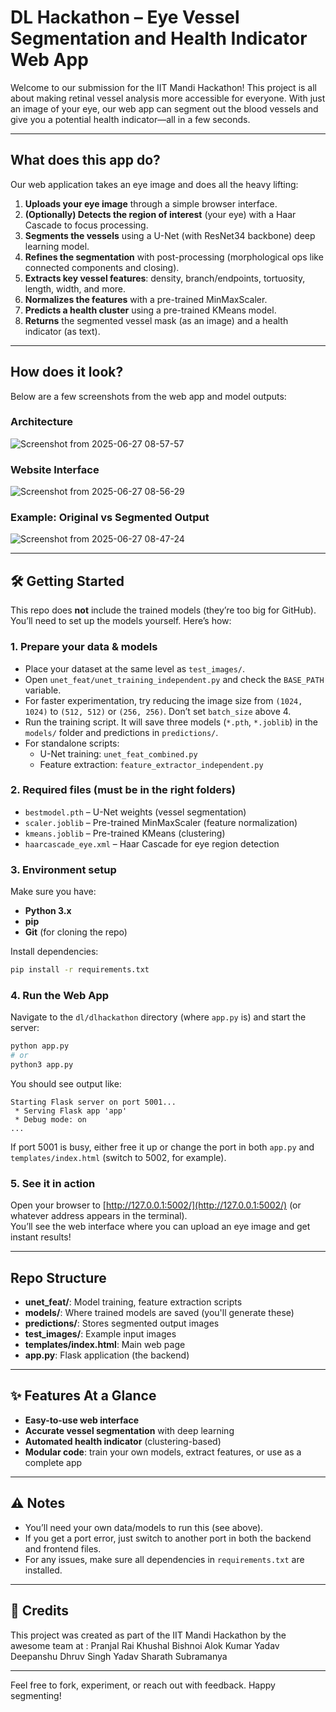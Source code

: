 # DL Hackathon – Eye Vessel Segmentation and Health Indicator Web App

Welcome to our submission for the IIT Mandi Hackathon! This project is all about making retinal vessel analysis more accessible for everyone. With just an image of your eye, our web app can segment out the blood vessels and give you a potential health indicator—all in a few seconds.

---

## What does this app do?

Our web application takes an eye image and does all the heavy lifting:

1. **Uploads your eye image** through a simple browser interface.
2. **(Optionally) Detects the region of interest** (your eye) with a Haar Cascade to focus processing.
3. **Segments the vessels** using a U-Net (with ResNet34 backbone) deep learning model.
4. **Refines the segmentation** with post-processing (morphological ops like connected components and closing).
5. **Extracts key vessel features**: density, branch/endpoints, tortuosity, length, width, and more.
6. **Normalizes the features** with a pre-trained MinMaxScaler.
7. **Predicts a health cluster** using a pre-trained KMeans model.
8. **Returns** the segmented vessel mask (as an image) and a health indicator (as text).

---

## How does it look?

Below are a few screenshots from the web app and model outputs:

### Architecture

![Screenshot from 2025-06-27 08-57-57](https://github.com/user-attachments/assets/6da9584a-f71c-4322-b815-c296b708e590)

### Website Interface

![Screenshot from 2025-06-27 08-56-29](https://github.com/user-attachments/assets/8268817d-9876-4399-b2c5-49e1f90632a3)

### Example: Original vs Segmented Output

![Screenshot from 2025-06-27 08-47-24](https://github.com/user-attachments/assets/06f3887a-3419-493e-b14e-487839adbb50)

---

## 🛠️ Getting Started

This repo does **not** include the trained models (they’re too big for GitHub). You’ll need to set up the models yourself. Here’s how:

### 1. Prepare your data & models

- Place your dataset at the same level as `test_images/`.
- Open `unet_feat/unet_training_independent.py` and check the `BASE_PATH` variable.
- For faster experimentation, try reducing the image size from `(1024, 1024)` to `(512, 512)` or `(256, 256)`. Don’t set `batch_size` above 4.
- Run the training script. It will save three models (`*.pth`, `*.joblib`) in the `models/` folder and predictions in `predictions/`.
- For standalone scripts:
  - U-Net training: `unet_feat_combined.py`
  - Feature extraction: `feature_extractor_independent.py`

### 2. Required files (must be in the right folders)

- `bestmodel.pth` – U-Net weights (vessel segmentation)
- `scaler.joblib` – Pre-trained MinMaxScaler (feature normalization)
- `kmeans.joblib` – Pre-trained KMeans (clustering)
- `haarcascade_eye.xml` – Haar Cascade for eye region detection

### 3. Environment setup

Make sure you have:

- **Python 3.x**
- **pip**
- **Git** (for cloning the repo)

Install dependencies:

```bash
pip install -r requirements.txt
```

### 4. Run the Web App

Navigate to the `dl/dlhackathon` directory (where `app.py` is) and start the server:

```bash
python app.py
# or
python3 app.py
```

You should see output like:

```
Starting Flask server on port 5001...
 * Serving Flask app 'app'
 * Debug mode: on
...
```

If port 5001 is busy, either free it up or change the port in both `app.py` and `templates/index.html` (switch to 5002, for example).

### 5. See it in action

Open your browser to [http://127.0.0.1:5002/](http://127.0.0.1:5002/) (or whatever address appears in the terminal).  
You’ll see the web interface where you can upload an eye image and get instant results!

---

## Repo Structure

- **unet_feat/**: Model training, feature extraction scripts
- **models/**: Where trained models are saved (you'll generate these)
- **predictions/**: Stores segmented output images
- **test_images/**: Example input images
- **templates/index.html**: Main web page
- **app.py**: Flask application (the backend)

---

## ✨ Features At a Glance

- **Easy-to-use web interface**
- **Accurate vessel segmentation** with deep learning
- **Automated health indicator** (clustering-based)
- **Modular code**: train your own models, extract features, or use as a complete app

---

## ⚠️ Notes

- You’ll need your own data/models to run this (see above).
- If you get a port error, just switch to another port in both the backend and frontend files.
- For any issues, make sure all dependencies in `requirements.txt` are installed.

---

## 👏 Credits

This project was created as part of the IIT Mandi Hackathon by the awesome team at :
Pranjal Rai
Khushal Bishnoi
Alok Kumar Yadav
Deepanshu
Dhruv Singh Yadav
Sharath Subramanya

---

Feel free to fork, experiment, or reach out with feedback. Happy segmenting!
